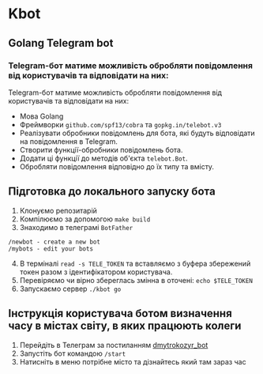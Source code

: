 # Kbot


## Golang Telegram bot

### Telegram-бот матиме можливість обробляти повідомлення від користувачів та відповідати на них:


Telegram-бот матиме можливість обробляти повідомлення від користувачів та відповідати на них:
- Мова Golang  
- Фреймворки `github.com/spf13/cobra` та `gopkg.in/telebot.v3`  
- Реалізувати обробники повідомлень для бота, які будуть відповідати на повідомлення в Telegram.  
- Створити функції-обробники повідомлень бота.
- Додати ці функції до методів об'єкта `telebot.Bot`.
- Обробляти повідомлення відповідно до їх типу та вмісту.
## Підготовка до локального запуску бота 
1. Клонуємо репозитарій
2. Компілюємо за допомогою `make build`
3. Знаходимо в телеграмі `BotFather`
```
/newbot - create a new bot
/mybots - edit your bots
```
4. В терміналі `read -s TELE_TOKEN` та вставляємо з буфера збережений токен разом з ідентифікатором  користувача.
5. Перевіряємо чи вірно збереглась змінна в оточені: `echo $TELE_TOKEN`
6. Запускаємо сервер `./kbot go`

## Інструкція користувача ботом визначення часу в містах світу, в яких працюють колеги
1. Перейдіть в Телеграм за постиланням [dmytrokozyr_bot](https://t.me/dmytrokozyr_bot)
2. Запустіть бот командою `/start`
3. Натисніть в меню потрібне місто та дізнайтесь який там зараз час  
